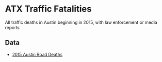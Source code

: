 # ATX Traffic Fatalities
All traffic deaths in Austin beginning in 2015, with law enforcement or media reports

## Data
- [2015 Austin Road Deaths](https://docs.google.com/spreadsheets/d/1624ncRv55M_k7rBmWBA8LvlPG_RtE1qs36bMYFclP9Q/edit?usp=sharing)